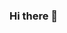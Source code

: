 ### Hi there 👋

<!--
**CornflakesOnGit/CornflakesOnGit** is a ✨ _special_ ✨ repository because its `README.md` (this file) appears on your GitHub profile.

Here are some ideas to get you started:

- 🔭 I’m currently working on some small games for my uni course.
- 🌱 I’m currently learning 3D modeling, Godot and coding in general.
- 👯 I’m looking to collaborate on a 3D platformer!
- 😄 Pronouns: he/him
-->
